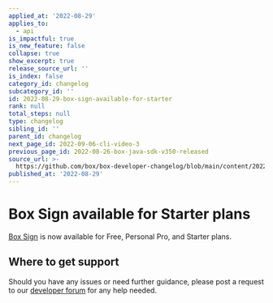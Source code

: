 ```yaml
---
applied_at: '2022-08-29'
applies_to:
  - api
is_impactful: true
is_new_feature: false
collapse: true
show_excerpt: true
release_source_url: ''
is_index: false
category_id: changelog
subcategory_id: ''
id: 2022-08-29-box-sign-available-for-starter
rank: null
total_steps: null
type: changelog
sibling_id: ''
parent_id: changelog
next_page_id: 2022-09-06-cli-video-3
previous_page_id: 2022-08-26-box-java-sdk-v350-released
source_url: >-
  https://github.com/box/box-developer-changelog/blob/main/content/2022/08-29-box-sign-available-for-starter.md
published_at: '2022-08-29'
---
```

# Box Sign available for Starter plans

[Box Sign][1] is now available for Free, Personal Pro, and Starter plans.

<!-- more -->

## Where to get support

Should you have any issues or need further guidance, please post a request to
our [developer forum][2] for any help needed.

[1]: g://box-sign
[2]: https://support.box.com/hc/en-us/sections/360009473734-Box-Partner-Resources